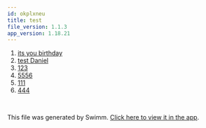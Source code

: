```yaml
---
id: okplxneu
title: test
file_version: 1.1.3
app_version: 1.18.21
---
```


<!-- Steps - Do not remove this comment -->
1. [its you birthday](its-you-birthday.124mj6e8.sw.md)
2. [test Daniel](test-daniel.1gubqph7.sw.md)
3. [123](123.hviiyiq0.sw.md)
4. [5556](5556.7is1dl8l.sw.md)
5. [111](111.wutunc1d.sw.md)
6. [444](444.zmpah0gp.sw.md)


<br/>

This file was generated by Swimm. [Click here to view it in the app](http://localhost:5000/repos/Z2l0aHViJTNBJTNBc3ItZXh0ZW5zaW9uJTNBJTNBZG91ZWs=/playlists/okplxneu).
